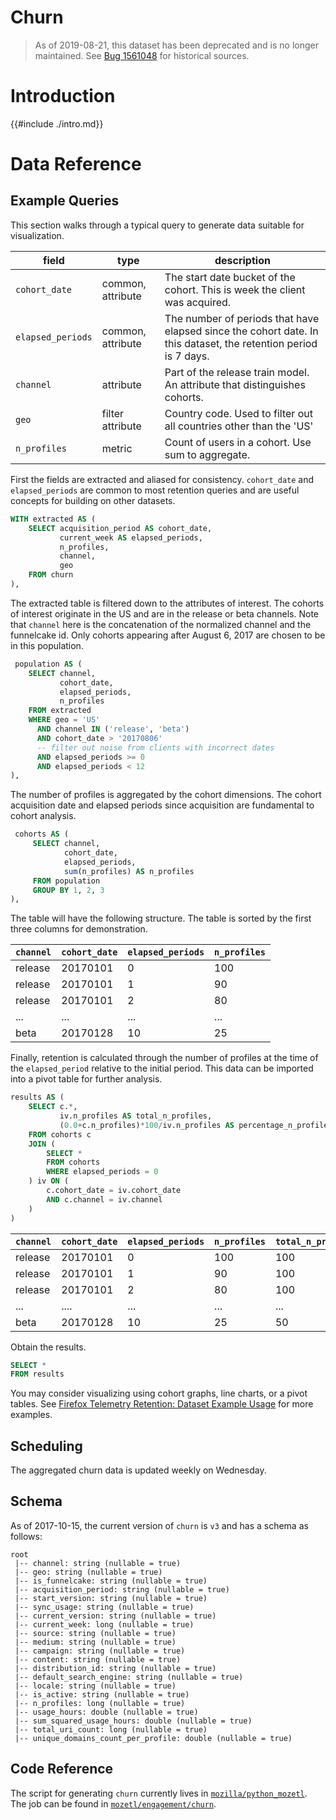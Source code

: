 # Churn

> As of 2019-08-21, this dataset has been deprecated and is no longer
> maintained. See [Bug 1561048](https://bugzilla.mozilla.org/show_bug.cgi?id=1561048)
> for historical sources.

<!-- toc -->

# Introduction

{{#include ./intro.md}}

# Data Reference

## Example Queries

This section walks through a typical query to generate data suitable for
visualization.

| field             | type              | description                                                                                                     |
| ----------------- | ----------------- | --------------------------------------------------------------------------------------------------------------- |
| `cohort_date`     | common, attribute | The start date bucket of the cohort. This is week the client was acquired.                                      |
| `elapsed_periods` | common, attribute | The number of periods that have elapsed since the cohort date. In this dataset, the retention period is 7 days. |
| `channel`         | attribute         | Part of the release train model. An attribute that distinguishes cohorts.                                       |
| `geo`             | filter attribute  | Country code. Used to filter out all countries other than the 'US'                                              |
| `n_profiles`      | metric            | Count of users in a cohort. Use sum to aggregate.                                                               |

First the fields are extracted and aliased for consistency. `cohort_date` and
`elapsed_periods` are common to most retention queries and are useful concepts
for building on other datasets.

```sql
WITH extracted AS (
    SELECT acquisition_period AS cohort_date,
           current_week AS elapsed_periods,
           n_profiles,
           channel,
           geo
    FROM churn
),
```

The extracted table is filtered down to the attributes of interest. The cohorts
of interest originate in the US and are in the release or beta channels. Note
that `channel` here is the concatenation of the normalized channel and the
funnelcake id. Only cohorts appearing after August 6, 2017 are chosen to be in
this population.

```sql
 population AS (
    SELECT channel,
           cohort_date,
           elapsed_periods,
           n_profiles
    FROM extracted
    WHERE geo = 'US'
      AND channel IN ('release', 'beta')
      AND cohort_date > '20170806'
      -- filter out noise from clients with incorrect dates
      AND elapsed_periods >= 0
      AND elapsed_periods < 12
),
```

The number of profiles is aggregated by the cohort dimensions. The cohort
acquisition date and elapsed periods since acquisition are fundamental to cohort
analysis.

```sql
 cohorts AS (
     SELECT channel,
            cohort_date,
            elapsed_periods,
            sum(n_profiles) AS n_profiles
     FROM population
     GROUP BY 1, 2, 3
),
```

The table will have the following structure. The table is sorted by the first three columns for demonstration.

| `channel` | `cohort_date` | `elapsed_periods` | `n_profiles` |
| --------- | ------------- | ----------------- | ------------ |
| release   | 20170101      | 0                 | 100          |
| release   | 20170101      | 1                 | 90           |
| release   | 20170101      | 2                 | 80           |
| ...       | ...           | ...               | ...          |
| beta      | 20170128      | 10                | 25           |

Finally, retention is calculated through the number of profiles at the time of
the `elapsed_period` relative to the initial period. This data can be imported
into a pivot table for further analysis.

```sql
results AS (
    SELECT c.*,
           iv.n_profiles AS total_n_profiles,
           (0.0+c.n_profiles)*100/iv.n_profiles AS percentage_n_profiles
    FROM cohorts c
    JOIN (
        SELECT *
        FROM cohorts
        WHERE elapsed_periods = 0
    ) iv ON (
        c.cohort_date = iv.cohort_date
        AND c.channel = iv.channel
    )
)
```

| `channel` | `cohort_date` | `elapsed_periods` | `n_profiles` | `total_n_profiles` | `percentage_n_profiles` |
| --------- | ------------- | ----------------- | ------------ | ------------------ | ----------------------- |
| release   | 20170101      | 0                 | 100          | 100                | 1.0                     |
| release   | 20170101      | 1                 | 90           | 100                | 0.9                     |
| release   | 20170101      | 2                 | 80           | 100                | 0.8                     |
| ...       | ....          | ...               | ...          | ...                | ...                     |
| beta      | 20170128      | 10                | 25           | 50                 | 0.5                     |

Obtain the results.

```sql
SELECT *
FROM results
```

You may consider visualizing using cohort graphs, line charts, or a pivot
tables. See [Firefox Telemetry Retention: Dataset Example Usage](https://sql.telemetry.mozilla.org/dashboard/firefox-telemetry-retention-dataset-example-usage)
for more examples.

## Scheduling

The aggregated churn data is updated weekly on Wednesday.

## Schema

As of 2017-10-15, the current version of `churn` is `v3` and has a schema as follows:

```
root
 |-- channel: string (nullable = true)
 |-- geo: string (nullable = true)
 |-- is_funnelcake: string (nullable = true)
 |-- acquisition_period: string (nullable = true)
 |-- start_version: string (nullable = true)
 |-- sync_usage: string (nullable = true)
 |-- current_version: string (nullable = true)
 |-- current_week: long (nullable = true)
 |-- source: string (nullable = true)
 |-- medium: string (nullable = true)
 |-- campaign: string (nullable = true)
 |-- content: string (nullable = true)
 |-- distribution_id: string (nullable = true)
 |-- default_search_engine: string (nullable = true)
 |-- locale: string (nullable = true)
 |-- is_active: string (nullable = true)
 |-- n_profiles: long (nullable = true)
 |-- usage_hours: double (nullable = true)
 |-- sum_squared_usage_hours: double (nullable = true)
 |-- total_uri_count: long (nullable = true)
 |-- unique_domains_count_per_profile: double (nullable = true)
```

## Code Reference

The script for generating `churn` currently lives in
[`mozilla/python_mozetl`](https://github.com/mozilla/python_mozetl/tree/9217335652cad46940a51c7c2784cc5c6d3a00f4). The job can
be found in
[`mozetl/engagement/churn`](https://github.com/mozilla/python_mozetl/blob/9217335652cad46940a51c7c2784cc5c6d3a00f4/mozetl/engagement/churn/job.py#L1-L27).
